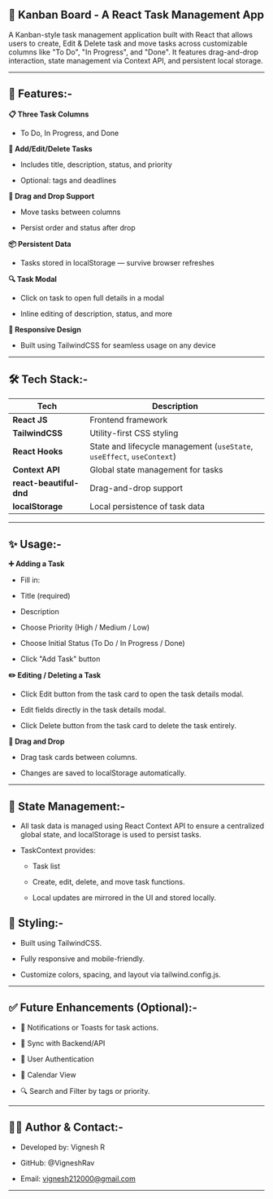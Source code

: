 ## 🧩 Kanban Board - A React Task Management App

A Kanban-style task management application built with React that allows users to create, Edit & Delete task and move tasks across customizable columns like "To Do", "In Progress", and "Done". It features drag-and-drop interaction, state management via Context API, and persistent local storage.

---

## 🚀 Features:-

**📋 Three Task Columns**

- To Do, In Progress, and Done

**🎯 Add/Edit/Delete Tasks**

- Includes title, description, status, and priority

- Optional: tags and deadlines

**🧲 Drag and Drop Support**

- Move tasks between columns

- Persist order and status after drop

**📦 Persistent Data**

- Tasks stored in localStorage — survive browser refreshes

**🔍 Task Modal**

- Click on task to open full details in a modal

- Inline editing of description, status, and more

**📱 Responsive Design**

- Built using TailwindCSS for seamless usage on any device

---

## 🛠️ Tech Stack:-

|       **Tech**          |                     **Description**                                    | 
|-------------------------|------------------------------------------------------------------------|
| **React JS**            | Frontend framework                                                     |
| **TailwindCSS**         | Utility-first CSS styling                                              |
| **React Hooks**         | State and lifecycle management (`useState`, `useEffect`, `useContext`) |
| **Context API**         | Global state management for tasks                                      |
| **react-beautiful-dnd** | Drag-and-drop support                                                  |
| **localStorage**        | Local persistence of task data                                         |


---

## ✨ Usage:-

**➕ Adding a Task**

- Fill in:

- Title (required)

- Description

- Choose Priority (High / Medium / Low)

- Choose Initial Status (To Do / In Progress / Done)

- Click "Add Task" button

**✏️ Editing / Deleting a Task**

- Click Edit button from the task card to open the task details modal.

- Edit fields directly in the task details modal.

- Click Delete button from the task card to delete the task entirely.

**🔄 Drag and Drop**

- Drag task cards between columns.

- Changes are saved to localStorage automatically.

---

## 🧠 State Management:-

- All task data is managed using React Context API to ensure a centralized global state, and localStorage is used to persist tasks.

- TaskContext provides:

  - Task list

  - Create, edit, delete, and move task functions.

  - Local updates are mirrored in the UI and stored locally.

## 🎨 Styling:-

- Built using TailwindCSS.

- Fully responsive and mobile-friendly.

- Customize colors, spacing, and layout via tailwind.config.js.

---

## ✅ Future Enhancements (Optional):-

- 🔔 Notifications or Toasts for task actions.

- 🔄 Sync with Backend/API

- 👥 User Authentication

- 📅 Calendar View

- 🔍 Search and Filter by tags or priority.

---

## 🙋‍♂️ Author & Contact:-

- Developed by: Vignesh R

- GitHub: @VigneshRav

- Email: vignesh212000@gmail.com

---
